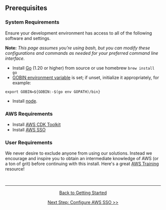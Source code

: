 ## Prerequisites

### System Requirements

Ensure your development environment has access to all of the following software and settings.

**Note:** *This page assumes you’re using bash, but you can modify these configurations and commands as needed for your preferred command line interface.*

- Install [Go](https://go.dev/dl/) (1.20 or higher) from source or use homebrew `brew install go`
- [GOBIN environment variable](https://pkg.go.dev/cmd/go#hdr-Environment_variables) is set; if unset, initialize it appropriately, for example:
```
export GOBIN=${GOBIN:-$(go env GOPATH)/bin}
```
- Install [node](https://nodejs.org/en/download).

### AWS Requirements

- Install [AWS CDK Toolkit](https://docs.aws.amazon.com/cdk/v2/guide/getting_started.html#getting_started_install)
- Install [AWS SSO](https://docs.aws.amazon.com/cli/latest/userguide/sso-configure-profile-token.html)

### User Requirements

We never desire to exclude anyone from using our solutions. Instead we encourage and inspire you to obtain an intermediate knowledge of AWS (or a ton of grit) before continuing with this install. Here's a great [AWS Training](https://aws.amazon.com/training/) resource!

<br />

----

<p style="text-align: center;">
  <a href="./start.md">Back to Getting Started</a>
</p>
<p style="text-align: center;">
  <a href="./aws-sso.md">Next Step: Configure AWS SSO >></a>
</p>
